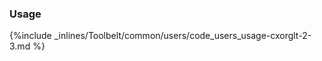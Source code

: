 <!-- usedin: [ _legacy_docker/Toolbelt] - post: -->


### Usage

{%include _inlines/Toolbelt/common/users/code_users_usage-cxorglt-2-3.md %}

